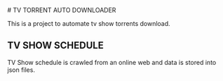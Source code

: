 # TV TORRENT AUTO DOWNLOADER

This is a project to automate tv show torrents download.

## TV SHOW SCHEDULE

TV Show schedule is crawled from an online web and data is stored into json files.



